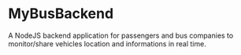 # MyBusBackend
A NodeJS backend application for passengers and bus companies to monitor/share vehicles location and informations in real time.
